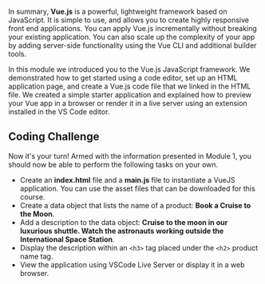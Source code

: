 In summary, **Vue.js** is a powerful, lightweight framework based on JavaScript. It is simple to use, and allows you to create highly responsive front end applications. You can apply Vue.js incrementally without breaking your existing application. You can also scale up the complexity of your app by adding server-side functionality using the Vue CLI and additional builder tools.

In this module we introduced you to the Vue.js JavaScript framework. We demonstrated how to get started using a code editor, set up an HTML application page, and create a Vue.js code file that we linked in the HTML file. We created a simple starter application and explained how to preview your Vue app in a browser or render it in a live server using an extension installed in the VS Code editor.

## Coding Challenge

Now it's your turn! Armed with the information presented in Module 1, you should now be able to perform the following tasks on your own.

- Create an **index.html** file and a **main.js** file to instantiate a VueJS application. You can use the asset files that can be downloaded for this course.
- Create a data object that lists the name of a product: **Book a Cruise to the Moon**.
- Add a description to the data object: **Cruise to the moon in our luxurious shuttle. Watch the astronauts working outside the International Space Station**.
- Display the description within an `<h3>` tag placed under the `<h2>` product name tag.
- View the application using VSCode Live Server or display it in a web browser.
